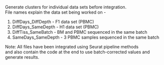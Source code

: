 Generate clusters for individual data sets before integration.\
File names explain the data set being worked on - 
1. DiffDays_DiffDepth - F1 data set (PBMC)
2. DiffDays_SameDepth - H1 data set (PBMC)
3. DiffTiss_SameBatch - BM and PBMC sequenced in the same batch
4. SameDays_SameDepth - 3 PBMC samples sequenced in the same batch

Note: All files have been integrated using Seurat pipeline methods\
      and also contain the code at the end to use batch-corrected values and generate results.
